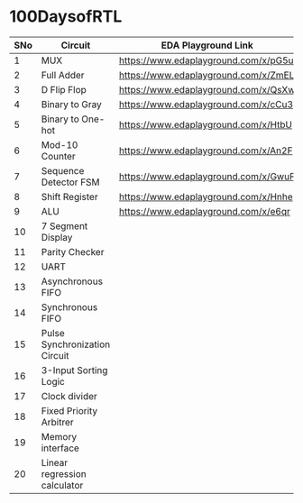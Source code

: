 # 100DaysofRTL


SNo | Circuit | EDA Playground Link 
--|-------- | -------------
1 | MUX | https://www.edaplayground.com/x/pG5u 
2 | Full Adder | https://www.edaplayground.com/x/ZmEL 
3 | D Flip Flop | https://www.edaplayground.com/x/QsXw 
4 | Binary to Gray | https://www.edaplayground.com/x/cCu3 
5 | Binary to One-hot | https://www.edaplayground.com/x/HtbU
6 | Mod-10 Counter | https://www.edaplayground.com/x/An2F
7 | Sequence Detector FSM | https://www.edaplayground.com/x/GwuF
8 | Shift Register | https://www.edaplayground.com/x/Hnhe
9 | ALU | https://www.edaplayground.com/x/e6qr
10 | 7 Segment Display | 
11 | Parity Checker | 
12 | UART | 
13 | Asynchronous FIFO | 
14 | Synchronous FIFO | 
15 | Pulse Synchronization Circuit | 
16 | 3-Input Sorting Logic | 
17 | Clock divider | 
18 | Fixed Priority Arbitrer |
19 | Memory interface | 
20 | Linear regression calculator | 



 
